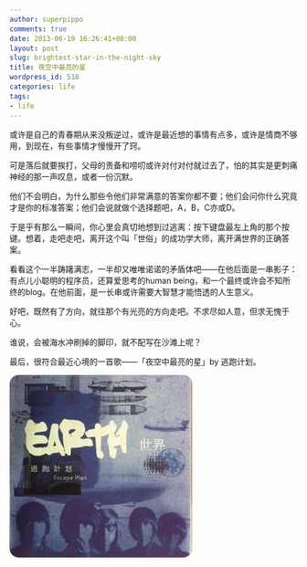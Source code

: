 ```yaml
---
author: superpippo
comments: true
date: 2013-06-19 16:26:41+00:00
layout: post
slug: brightest-star-in-the-night-sky
title: 夜空中最亮的星
wordpress_id: 518
categories: life
tags:
- life
---
```


或许是自己的青春期从来没叛逆过，或许是最近想的事情有点多，或许是情商不够用，到现在，有些事情才慢慢开了窍。

可是落后就要挨打，父母的责备和唠叨或许对付对付就过去了，怕的其实是更刺痛神经的那一声叹息，或者一份沉默。

他们不会明白，为什么那些令他们非常满意的答案你都不要；他们会问你什么究竟才是你的标准答案；他们会说就做个选择题吧，A，B，C亦或D。

于是乎有那么一瞬间，你心里会真切地想到过逃离：按下键盘最左上角的那个按键。想着，走吧走吧，离开这个叫「世俗」的成功学大师，离开满世界的正确答案。

看看这个一半踌躇满志，一半却又唯唯诺诺的矛盾体吧——在他后面是一串影子：有点儿小聪明的程序员，还算爱思考的human being，和一个最终或许会不知所终的blog。在他前面，是一长串或许需要大智慧才能悟透的人生意义。

好吧，既然有了方向，就往那个有光亮的方向走吧。不求尽如人意，但求无愧于心。

谁说，会被海水冲刷掉的脚印，就不配写在沙滩上呢？

最后，很符合最近心境的一首歌——「夜空中最亮的星」by 逃跑计划。

![世界](/images/201306/bc5edc37e6e1.jpg)

<script type="text/javascript" src="http://www.xiami.com/widget/player-single?uid=1695&sid=1770201852&mode=js"></script>